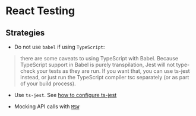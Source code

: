 # React Testing

## Strategies

- Do not use `babel` if using `TypeScript`:

> there are some caveats to using TypeScript with Babel. Because TypeScript support in Babel is purely transpilation, Jest will not type-check your tests as they are run. If you want that, you can use ts-jest instead, or just run the TypeScript compiler tsc separately (or as part of your build process).

- Use `ts-jest`. See [how to configure ts-jest](https://jestjs.io/docs/getting-started#via-ts-jest)

- Mocking API calls with [`MSW`](https://mswjs.io/)
